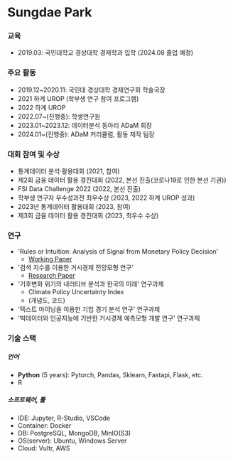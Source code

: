 # Sungdae Park

### 교육
- 2019.03: 국민대학교 경상대학 경제학과 입학 (2024.08 졸업 예정)

### 주요 활동
- 2019.12~2020.11: 국민대 경상대학 경제연구회 학술국장
- 2021 하계 UROP (학부생 연구 참여 프로그램)
- 2022 하계 UROP
- 2022.07~(진행중): 학생연구원
- 2023.01~2023.12: 데이터분석 동아리 ADaM 회장
- 2024.01~(진행중): ADaM 커리큘럼, 활동 제작 팀장


### 대회 참여 및 수상
- 통계데이터 분석·활용대회 (2021, 참여)
- 제2회 금융 데이터 활용 경진대회 (2022, 본선 진출(코로나19로 인한 본선 기권))
- FSI Data Challenge 2022 (2022, 본선 진출)
- 학부생 연구자 우수성과전 최우수상 (2023, 2022 하계 UROP 성과)
- 2023년 통계데이터 활용대회 (2023, 참여)
- 제3회 금융 데이터 활용 경진대회 (2023, 최우수 수상)

### 연구
-  'Rules or Intuition: Analysis of Signal from Monetary Policy Decision'
    - [Working Paper](files/MPB_statement[03].pdf)
- '검색 지수를 이용한 거시경제 전망모형 연구'
    - [Research Paper](files/비정형_전망모형_V4.pdf)
- '기후변화 위기의 내러티브 분석과 한국의 미래' 연구과제
    - Climate Policy Uncertainty Index
    - (개념도, 코드)
- '텍스트 마이닝을 이용한 기업 경기 분석 연구' 연구과제
- '빅데이터와 인공지능에 기반한 거시경제 예측모형 개발 연구' 연구과제


### 기술 스택
##### 언어
- **Python** (5 years): Pytorch, Pandas, Sklearn, Fastapi, Flask, etc.
- R

##### 소프트웨어, 툴
- IDE: Jupyter, R-Studio, VSCode
- Container: Docker
- DB: PostgreSQL, MongoDB, MinIO(S3)
- OS(server): Ubuntu, Windows Server
- Cloud: Vultr, AWS


<!--
**psdae/psdae** is a ✨ _special_ ✨ repository because its `README.md` (this file) appears on your GitHub profile.

Here are some ideas to get you started:

- 🔭 I’m currently working on ...
- 🌱 I’m currently learning ...
- 👯 I’m looking to collaborate on ...
- 🤔 I’m looking for help with ...
- 💬 Ask me about ...
- 📫 How to reach me: ...
- 😄 Pronouns: ...
- ⚡ Fun fact: ...
-->
